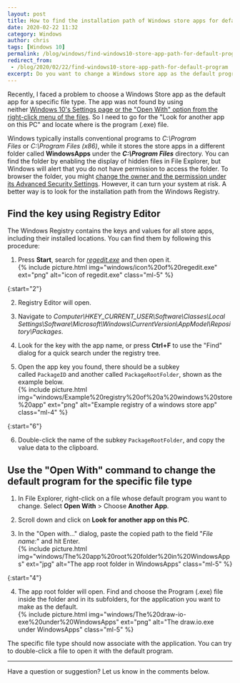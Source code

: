 ```yaml
---
layout: post
title: How to find the installation path of Windows store apps for default program settings in Windows 10
date: 2020-02-22 11:32
category: Windows
author: chris
tags: [Windows 10]
permalink: /blog/windows/find-windows10-store-app-path-for-default-program
redirect_from:
 - /blog/2020/02/22/find-windows10-store-app-path-for-default-program
excerpt: Do you want to change a Windows store app as the default program for opening files? Are you looking for the root folder of the Windows Store app for File Association? Here is a procedure of locating the path from the Windows Registry and setting it for a specific file type. In this article, I used the draw.io application as a demonstration.
---
```


<!--more-->

Recently, I faced a problem to choose a Windows Store app as the default app for a specific file type. The app was not found by using neither [Windows 10's Settings page or the "Open With" option from the right-click menu of the files](https://techforluddites.com/windows-10-change-the-default-programs-for-opening-files/). So I need to go for the "Look for another app on this PC" and locate where is the program (.exe) file.

Windows typically installs conventional programs to *C:\Program Files* or *C:\Program Files (x86)*, while it stores the store apps in a different folder called **WindowsApps** under the ***C:\Program Files*** directory. You can find the folder by enabling the display of hidden files in File Explorer, but Windows will alert that you do not have permission to access the folder. To browser the folder, you might [change the owner and the permission under its Advanced Security Settings](https://www.techmesto.com/windows-store-apps-installed-save-data/). However, it can turn your system at risk. A better way is to look for the installation path from the Windows Registry.

## Find the key using Registry Editor

The Windows Registry contains the keys and values for all store apps, including their installed locations. You can find them by following this procedure:

1. Press **Start**, search for [*regedit.exe*](https://www.lifewire.com/how-to-open-registry-editor-2625150) and then open it.<br>{% include picture.html img="windows/icon%20of%20regedit.exe" ext="png" alt="icon of regedit.exe" class="ml-5" %}

{:start="2"}

2. Registry Editor will open.

3. Navigate to *Computer\HKEY_CURRENT_USER\Software\Classes\Local Settings\Software\Microsoft\Windows\CurrentVersion\AppModel\Repository\Packages*.

4. Look for the key with the app name, or press **Ctrl+F** to use the "Find" dialog for a quick search under the registry tree.

5. Open the app key you found, there should be a subkey called `PackageID` and another called `PackageRootFolder`, shown as the example below.<br>{% include picture.html img="windows/Example%20registry%20of%20a%20windows%20store%20app" ext="png" alt="Example registry of a windows store app" class="ml-4" %}

{:start="6"}

6. Double-click the name of the subkey `PackageRootFolder`, and copy the value data to the clipboard.

## Use the "Open With" command to change the default program for the specific file type

1. In File Explorer, right-click on a file whose default program you want to change. Select **Open With** > Choose **Another App**.

2. Scroll down and click on **Look for another app on this PC**.

3. In the "Open with..." dialog, paste the copied path to the field "*File name:*" and hit Enter.<br>
{% include picture.html img="windows/The%20app%20root%20folder%20in%20WindowsApps" ext="jpg" alt="The app root folder in WindowsApps" class="ml-5" %}

{:start="4"}

4. The app root folder will open. Find and choose the Program (.exe) file inside the folder and in its subfolders, for the application you want to make as the default.<br>
{% include picture.html img="windows/The%20draw-io-exe%20under%20WindowsApps" ext="png" alt="The draw.io.exe under WindowsApps" class="ml-5" %}

The specific file type should now associate with the application. You can try to double-click a file to open it with the default program.

* * *

Have a question or suggestion? Let us know in the comments below.
